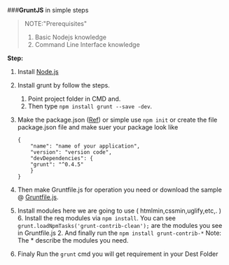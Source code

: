 ###**GruntJS** in simple steps

> NOTE:"Prerequisites"
>1. Basic Nodejs knowledge
>2. Command Line Interface knowledge

**Step:**

 1. Install [Node.js](http://nodejs.org/)  
 2. Install grunt by follow the steps. 
	 1. Point project folder in CMD and.  
	 2. Then type `npm install grunt --save -dev`.
 3. Make the package.json ([Ref](https://www.npmjs.org/doc/files/package.json.html)) or simple use `npm init` or create the file package.json file and make suer your package look like
 
        {
	      	"name": "name of your application",
	      	"version": "version code",
	      	"devDependencies": {
			"grunt": "^0.4.5"
	      	}
    	}

 
 4. Then make Gruntfile.js for operation you need or download the sample @ [Gruntfile.js](https://www.dropbox.com/s/edqtb6qvun78smt/Gruntfile.js?dl=0).   
 
 5. Install modules here we are going to use ( htmlmin,cssmin,uglify,etc,. )
	 6. Install the req modules via `npm install`. 
	 You can see `grunt.loadNpmTasks('grunt-contrib-clean');` are the modules you see in Gruntfile.js
	 2. And finally run the `npm install grunt-contrib-*` 
	 Note: The * describe the modules you need.
 
 6. Finaly Run the `grunt` cmd you will get requirement in your Dest Folder
